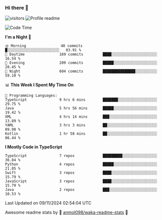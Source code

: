 ### Hi there 👋  
![visitors](https://visitor-badge.laobi.icu/badge?page_id=leverglowh) ![Profile readme](https://github.com/leverglowh/leverglowh/workflows/Profile%20readme/badge.svg?branch=master)

<!--START_SECTION:waka-->
![Code Time](http://img.shields.io/badge/Code%20Time-3%2C158%20hrs%2032%20mins-blue)

**I'm a Night 🦉** 

```text
🌞 Morning                40 commits          █░░░░░░░░░░░░░░░░░░░░░░░░   03.91 % 
🌆 Daytime                169 commits         ████░░░░░░░░░░░░░░░░░░░░░   16.54 % 
🌃 Evening                209 commits         █████░░░░░░░░░░░░░░░░░░░░   20.45 % 
🌙 Night                  604 commits         ███████████████░░░░░░░░░░   59.10 % 
```


📊 **This Week I Spent My Time On** 

```text
💬 Programming Languages: 
TypeScript               9 hrs 6 mins        ███████░░░░░░░░░░░░░░░░░░   29.75 % 
Java                     5 hrs 56 mins       █████░░░░░░░░░░░░░░░░░░░░   19.42 % 
XML                      4 hrs 14 mins       ███░░░░░░░░░░░░░░░░░░░░░░   13.89 % 
YAML                     3 hrs 3 mins        ██░░░░░░░░░░░░░░░░░░░░░░░   09.98 % 
Kotlin                   1 hr 58 mins        ██░░░░░░░░░░░░░░░░░░░░░░░   06.44 % 
```

**I Mostly Code in TypeScript** 

```text
TypeScript               7 repos             █████████░░░░░░░░░░░░░░░░   36.84 % 
Python                   4 repos             █████░░░░░░░░░░░░░░░░░░░░   21.05 % 
Swift                    3 repos             ████░░░░░░░░░░░░░░░░░░░░░   15.79 % 
JavaScript               3 repos             ████░░░░░░░░░░░░░░░░░░░░░   15.79 % 
Java                     2 repos             ███░░░░░░░░░░░░░░░░░░░░░░   10.53 % 
```




 Last Updated on 09/11/2024 02:54:04 UTC
<!--END_SECTION:waka-->


Awesome readme stats by :star2: [anmol098/waka-readme-stats](https://github.com/anmol098/waka-readme-stats) :star2:
